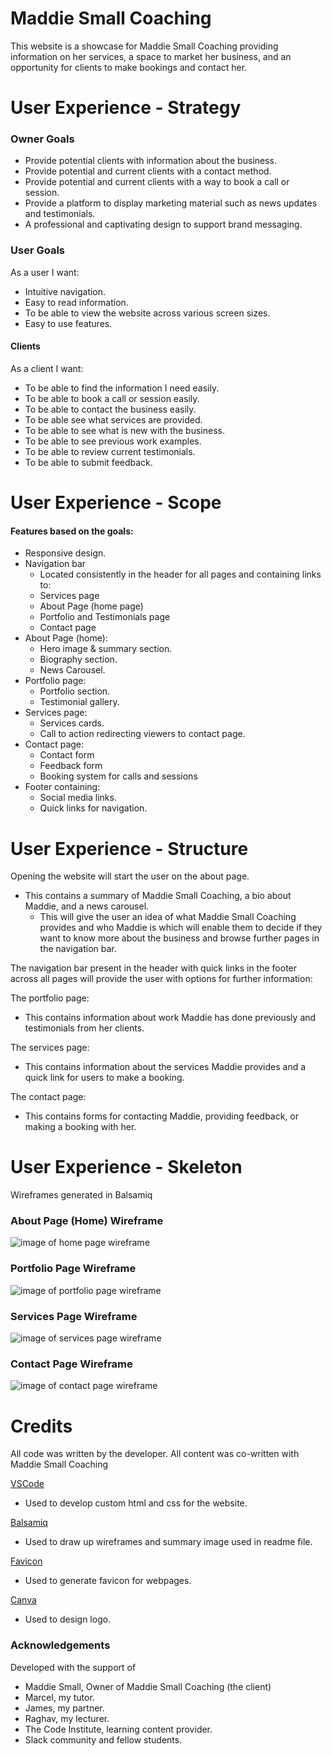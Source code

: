 # Maddie Small Coaching
This website is a showcase for Maddie Small Coaching providing information on her services, a space to market her business, and an opportunity for clients to make bookings and contact her.


# User Experience - Strategy

### Owner Goals
- Provide potential clients with information about the business.
- Provide potential and current clients with a contact method.
- Provide potential and current clients with a way to book a call or session.
- Provide a platform to display marketing material such as news updates and testimonials.
- A professional and captivating design to support brand messaging.

### User Goals

As a user I want:

- Intuitive navigation.
- Easy to read information.
- To be able to view the website across various screen sizes.
- Easy to use features.

#### Clients

As a client I want:

- To be able to find the information I need easily.
- To be able to book a call or session easily.
- To be able to contact the business easily.
- To be able see what services are provided.
- To be able to see what is new with the business.
- To be able to see previous work examples.
- To be able to review current testimonials.
- To be able to submit feedback.

# User Experience - Scope

#### Features based on the goals:

- Responsive design.
- Navigation bar
    - Located consistently in the header for all pages and containing links to:
    - Services page
    - About Page (home page)
    - Portfolio and Testimonials page
    - Contact page
- About Page (home):
    - Hero image & summary section.
    - Biography section.
    - News Carousel. 
- Portfolio page:
    - Portfolio section.
    - Testimonial gallery.
- Services page:
    - Services cards.
    - Call to action redirecting viewers to contact page.
- Contact page:
    - Contact form
    - Feedback form
    - Booking system for calls and sessions
- Footer containing:
    - Social media links.
    - Quick links for navigation.

# User Experience - Structure

Opening the website will start the user on the about page.
- This contains a summary of Maddie Small Coaching, a bio about Maddie, and a news carousel.
    - This will give the user an idea of what Maddie Small Coaching provides and who Maddie is which will enable them to decide if they want to know more about the business and browse further pages in the navigation bar.

The navigation bar present in the header with quick links in the footer across all pages will provide the user with options for further information:

The portfolio page:
- This contains information about work Maddie has done previously and testimonials from her clients.

The services page:
- This contains information about the services Maddie provides and a quick link for users to make a booking.

The contact page:
- This contains forms for contacting Maddie, providing feedback, or making a booking with her.

# User Experience - Skeleton 

Wireframes generated in Balsamiq 

### About Page (Home) Wireframe

![image of home page wireframe](assets/readme-media/wireframes/home-wireframe.png)

### Portfolio Page Wireframe

![image of portfolio page wireframe](assets/readme-media/wireframes/portfolio-wireframe.png)

### Services Page Wireframe

![image of services page wireframe](assets/readme-media/wireframes/services-wireframe.png)

### Contact Page Wireframe

![image of contact page wireframe](assets/readme-media/wireframes/contact-wireframe.png)


# Credits

All code was written by the developer.
All content was co-written with Maddie Small Coaching 

[VSCode](https://code.visualstudio.com/)

- Used to develop custom html and css for the website.

[Balsamiq](https://balsamiq.com/)

- Used to draw up wireframes and summary image used in readme file.

[Favicon](https://favicon.io/)

- Used to generate favicon for webpages.

[Canva](https://www.canva.com/)

- Used to design logo.

### Acknowledgements

Developed with the support of

- Maddie Small, Owner of Maddie Small Coaching (the client)
- Marcel, my tutor.
- James, my partner.
- Raghav, my lecturer.
- The Code Institute, learning content provider.
- Slack community and fellow students.